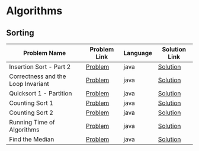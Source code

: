 # Algorithms

## Sorting

|Problem Name|Problem Link|Language|Solution Link|
---|---|---|---
|Insertion Sort - Part 2|[Problem](https://www.hackerrank.com/challenges/insertionsort2/problem)|java|[Solution](./InsertionSortPart2.java)|
|Correctness and the Loop Invariant|[Problem](https://www.hackerrank.com/challenges/correctness-invariant/problem)|java|[Solution](./CorrectnessandtheLoopInvariant.java)|
|Quicksort 1 - Partition|[Problem](https://www.hackerrank.com/challenges/quicksort1/problem)|java|[Solution](./Quicksort1Partition.java)|
|Counting Sort 1|[Problem](https://www.hackerrank.com/challenges/countingsort1/problem)|java|[Solution](./CountingSort1.java)|
|Counting Sort 2|[Problem](https://www.hackerrank.com/challenges/countingsort2/problem)|java|[Solution](./CountingSort2.java)|
|Running Time of Algorithms|[Problem](https://www.hackerrank.com/challenges/runningtime/problem)|java|[Solution](./RunningTimeofAlgorithms.java)|
|Find the Median|[Problem](https://www.hackerrank.com/challenges/find-the-median/problem)|java|[Solution](./FindtheMedian.java)|




